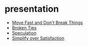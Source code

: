 # presentation

- [Move Fast and Don't Break Things]()
- [Broken Ties]()
- [Speculation]()
- [Simplify over Satisfaction]()
